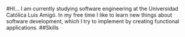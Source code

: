 


#HI...
I am currently studying software engineering at the Universidad Católica Luis Amigó. In my free time I like to learn new things about software development, which I try to implement by creating functional applications.
##Skills

